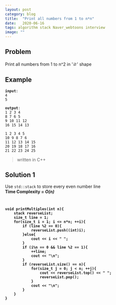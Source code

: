 ```yaml
---
layout: post
category: blog
title:  "Print all numbers from 1 to n*n"
date:   2020-06-16
tags: algorithm stack Naver_webtoons interview
image: ""
---
```


## Problem
Print all numbers from 1 to n^2 in 'ㄹ' shape

## Example
<pre><code><strong>input</strong>: 
4
5
</code></pre>
<pre><code><strong>output</strong>:
1 2 3 4
8 7 6 5 
9 10 11 12
16 15 14 13

1 2 3 4 5
10 9 8 7 6
11 12 13 14 15
20 19 18 17 16
21 22 23 24 25</code></pre>

<blockquote> written in C++</blockquote>

## Solution 1
Use <code>std::stack</code> to store every even number line
<br><strong>Time Complexity = <i>O(n)</i></strong>

<pre><code>
<strong>
void printMultiples(int n){
    stack<int> reverseList;
    size_t line = 1;
    for(size_t i = 1; i <= n*n; ++i){
        if (line %2 == 0){
            reverseList.push((int)i);
        }else{
            cout << i << " ";
        }
        if (i%n == 0 && line %2 == 1){
            ++line;
            cout << "\n";
        }
        if (reverseList.size() == n){
            for(size_t j = 0; j < n; ++j){
                cout << reverseList.top() << " ";
                reverseList.pop();
            }
            cout << "\n";
        }
    }
}
</strong>
</code></pre>